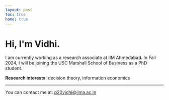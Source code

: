 ```yaml
---
layout: post
toc: true
home: true
---
```


# Hi, I'm Vidhi.

I am currently working as a research associate at IIM Ahmedabad. In Fall 2024, I will be joining the USC Marshall School of Business as a PhD student.

**Research interests**: decision theory, information economics

---

You can contact me at: [p20vidhi@iima.ac.in](mailto:p20vidhi@iima.ac.in)
